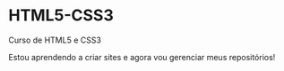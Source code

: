 # HTML5-CSS3
 Curso de HTML5 e CSS3

 Estou aprendendo a criar sites e agora vou gerenciar meus repositórios!

 <a href="https://andre-santosds.github.io/HTML5-CSS3/desafios/desafio-1/index.HTML" target="_blank" rel="external"></a>

 <a href="https://andre-santosds.github.io/HTML5-CSS3/desafios/desafio-2/index.HTML" target="_blank" rel="external"></a>

 <a href="https://andre-santosds.github.io/HTML5-CSS3/desafios/desafio-3/index.HTML" target="_blank" rel="external"></a>

 <a href="https://andre-santosds.github.io/HTML5-CSS3/desafios/desafio-4/index.HTML" target="_blank" rel="external"></a>

 <a href="https://andre-santosds.github.io/HTML5-CSS3/desafios/desafio-6/index.HTML" target="_blank" rel="external"></a>

 <a href="https://andre-santosds.github.io/HTML5-CSS3/desafios/desafio-7/index.HTML" target="_blank" rel="external"></a>

 <a href="https://andre-santosds.github.io/HTML5-CSS3/desafios/desafio-8/index.HTML" target="_blank" rel="external"></a>

 <a href="https://andre-santosds.github.io/HTML5-CSS3/desafios/desafio-9/index.HTML" target="_blank" rel="external"></a>

 <a href="https://andre-santosds.github.io/HTML5-CSS3/desafios/desafio-10/index.html" target="_blank" rel="external"></a>

 <a href="https://andre-santosds.github.io/HTML5-CSS3/desafios/desafio-10.2/index.html" target="_blank" rel="external"></a>